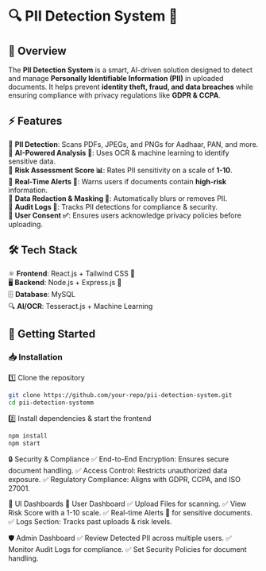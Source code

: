# 🔍 PII Detection System 🚀  

## 📌 Overview  
The **PII Detection System** is a smart, AI-driven solution designed to detect and manage **Personally Identifiable Information (PII)** in uploaded documents. It helps prevent **identity theft, fraud, and data breaches** while ensuring compliance with privacy regulations like **GDPR & CCPA**.  

## ⚡ Features  
🔹 **PII Detection**: Scans PDFs, JPEGs, and PNGs for Aadhaar, PAN, and more.  
🔹 **AI-Powered Analysis 🤖**: Uses OCR & machine learning to identify sensitive data.  
🔹 **Risk Assessment Score 📊**: Rates PII sensitivity on a scale of **1-10**.  
🔹 **Real-Time Alerts 🚨**: Warns users if documents contain **high-risk** information.  
🔹 **Data Redaction & Masking 🔏**: Automatically blurs or removes PII.  
🔹 **Audit Logs 📜**: Tracks PII detections for compliance & security.  
🔹 **User Consent ✅**: Ensures users acknowledge privacy policies before uploading.  

## 🛠️ Tech Stack  
⚛ **Frontend**: React.js + Tailwind CSS 🎨  
🖥 **Backend**: Node.js + Express.js 🚀  
🗄 **Database**: MySQL  
🔍 **AI/OCR**: Tesseract.js + Machine Learning  

## 🚀 Getting Started  

### 📥 Installation  
1️⃣ Clone the repository  
```sh
git clone https://github.com/your-repo/pii-detection-system.git
cd pii-detection-systemm
```
2️⃣ Install dependencies & start the frontend
```sh
npm install  
npm start
```

🔒 Security & Compliance
✅ End-to-End Encryption: Ensures secure document handling.
✅ Access Control: Restricts unauthorized data exposure.
✅ Regulatory Compliance: Aligns with GDPR, CCPA, and ISO 27001.

🎨 UI Dashboards
👤 User Dashboard
✅ Upload Files for scanning.
✅ View Risk Score with a 1-10 scale.
✅ Real-time Alerts 🚨 for sensitive documents.
✅ Logs Section: Tracks past uploads & risk levels.

🛡️ Admin Dashboard
✅ Review Detected PII across multiple users.
✅ Monitor Audit Logs for compliance.
✅ Set Security Policies for document handling.
